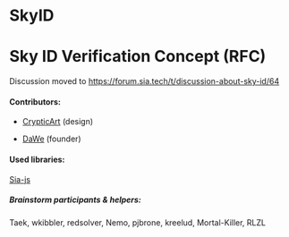 # SkyID

# Sky ID Verification Concept (RFC)

Discussion moved to https://forum.sia.tech/t/discussion-about-sky-id/64


#### Contributors:

- [CrypticArt](https://github.com/crypticart) (design)

- [DaWe](https://github.com/DaWe35) (founder)

#### Used libraries:

[Sia-js](https://github.com/escada-finance/sia-js)

##### Brainstorm participants & helpers:

Taek, wkibbler, redsolver, Nemo, pjbrone, kreelud, Mortal-Killer, RLZL

